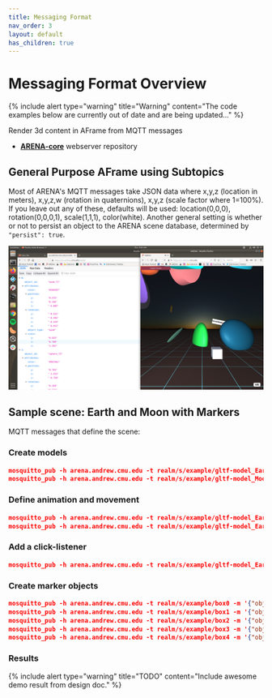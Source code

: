 ```yaml
---
title: Messaging Format
nav_order: 3
layout: default
has_children: true
---
```


# Messaging Format Overview

{% include alert type="warning" title="Warning" content="The code examples below are currently out of date and are being updated..." %}

Render 3d content in AFrame from MQTT messages
- [**ARENA-core**](https://github.com/conix-center/ARENA-core) webserver repository

## General Purpose AFrame using Subtopics
Most of ARENA's MQTT messages take JSON data where x,y,z (location in meters), x,y,z,w (rotation in quaternions), x,y,z (scale factor where 1=100%).
If you leave out any of these, defaults will be used: location(0,0,0), rotation(0,0,0,1), scale(1,1,1), color(white). Another general setting is whether or not to persist an object to the ARENA scene database, determined by `"persist": true`.

![ARENA JSON Format](../../assets/img/messaging/arena-obj.png)

## Sample scene: Earth and Moon with Markers
MQTT messages that define the scene:

### Create models
```json
mosquitto_pub -h arena.andrew.cmu.edu -t realm/s/example/gltf-model_Earth -m '{"object_id": "gltf-model_Earth", "action": "create", "data": {"object_type": "gltf-model", "position": {"x":0, "y": 0.1, "z": 0}, "url": "models/Earth.glb", "scale": {"x": 5, "y": 5, "z": 5}}}'
mosquitto_pub -h arena.andrew.cmu.edu -t realm/s/example/gltf-model_Moon -m '{"object_id": "gltf-model_Moon", "action": "create", "data": {"parent": "gltf-model_Earth", "object_type": "gltf-model", "position": {"x":0, "y": 0.05, "z": 0.6}, "scale": {"x":0.05, "y": 0.05, "z": 0.05}, "url": "models/Moon.glb" }}'
```
### Define animation and movement
 ```json
mosquitto_pub -h arena.andrew.cmu.edu -t realm/s/example/gltf-model_Earth -m '{"object_id" : "gltf-model_Earth", "action": "update", "type": "object", "data": {"animation": { "property": "rotation", "to": "0 360 0", "loop": true, "dur": 20000, "easing": "linear"}} }'
mosquitto_pub -h arena.andrew.cmu.edu -t realm/s/example/gltf-model_Earth -m '{"object_id" : "gltf-model_Earth", "action": "update", "type": "object", "data": {"startEvents": "click", "property": "scale", "dur": 1000, "from": "10 10 10", "to": "5 5 5", "easing": "easeInOutCirc", "loop": 5, "dir": "alternate"} }'
```
### Add a click-listener
```json
mosquitto_pub -h arena.andrew.cmu.edu -t realm/s/example/gltf-model_Earth -m '{"object_id" : "gltf-model_Earth", "action": "update", "type": "object", "data": {"click-listener": ""}}'
```
### Create marker objects
```json
mosquitto_pub -h arena.andrew.cmu.edu -t realm/s/example/box0 -m '{"object_id" : "box0", "action": "create", "data": {"color": "blue", "object_type": "cube", "scale":  {"x": 0.2, "y": 0.2, "z": 0.2}, "position": {"x": 0, "y": 0, "z": 0} }}'
mosquitto_pub -h arena.andrew.cmu.edu -t realm/s/example/box1 -m '{"object_id" : "box1", "action": "create", "data": {"color": "red", "object_type": "cube", "scale":  {"x": 0.2, "y": 0.2, "z": 0.2}, "position": {"x": -0.7, "y": 1.67, "z": 2.11} }}'
mosquitto_pub -h arena.andrew.cmu.edu -t realm/s/example/box2 -m '{"object_id" : "box2", "action": "create", "data": {"color": "red", "object_type": "cube", "scale":  {"x": 0.2, "y": 0.2, "z": 0.2}, "position": {"x": -2.88, "y": 2.80, "z": -2.12} }}'
mosquitto_pub -h arena.andrew.cmu.edu -t realm/s/example/box3 -m '{"object_id" : "box3", "action": "create", "data": {"color": "red", "object_type": "cube", "scale":  {"x": 0.2, "y": 0.2, "z": 0.2}, "position": {"x": -0.09, "y": 1.30, "z": -3.66} }}'
mosquitto_pub -h arena.andrew.cmu.edu -t realm/s/example/box4 -m '{"object_id" : "box4", "action": "create", "data": {"color": "red", "object_type": "cube", "scale":  {"x": 0.2, "y": 0.2, "z": 0.2}, "position": {"x": 3.31, "y": 2.00, "z": -0.97} }}'
```
### Results
{% include alert type="warning" title="TODO" content="Include awesome demo result from design doc." %}
